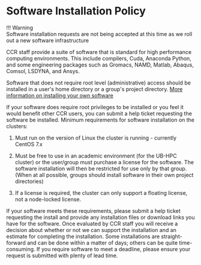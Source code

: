 # Software Installation Policy  

!!! Warning  
    Software installation requests are not being accepted at this time as we roll out a new software infrastructure  

CCR staff provide a suite of software that is standard for high performance computing environments.  This include compilers, Cuda, Anaconda Python, and some engineering packages such as Gromacs, NAMD, Matlab, Abaqus, Comsol, LSDYNA, and Ansys.

Software that does not require root level (administrative) access should be installed in a user's home directory or a group's project directory.  [More information on installing your own software](../software/building.md)  

If your software does require root privileges to be installed or you feel it would benefit other CCR users, you can submit a help ticket requesting the software be installed.  Minimum requirements for software installation on the clusters:

1. Must run on the version of Linux the cluster is running - currently CentOS 7.x

2. Must be free to use in an academic environment (for the UB-HPC cluster) or the user/group must purchase a license for the software.  The software installation will then be restricted for use only by that group.  (When at all possible, groups should install software in their own project directories)

3. If a license is required, the cluster can only support a floating license, not a node-locked license.  

If your software meets these requirements, please submit a help ticket requesting the install and provide any installation files or download links you have for the software.  Once evaluated by CCR staff you will receive a decision about whether or not we can support the installation and an estimate for completing the installation.  Some installations are straight-forward and can be done within a matter of days; others can be quite time-consuming.  If you require software to meet a deadline, please ensure your request is submitted with plenty of lead time.
